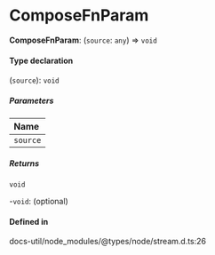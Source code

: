 # ComposeFnParam

 **ComposeFnParam**: (`source`: `any`) => `void`

#### Type declaration

(`source`): `void`

##### Parameters

| Name |
| :------ |
| `source` | `any` |

##### Returns

`void`

-`void`: (optional) 

#### Defined in

docs-util/node_modules/@types/node/stream.d.ts:26
